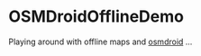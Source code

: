 # OSMDroidOfflineDemo

Playing around with offline maps and [osmdroid][osmdroid] ...



[osmdroid]: https://github.com/osmdroid/osmdroid
